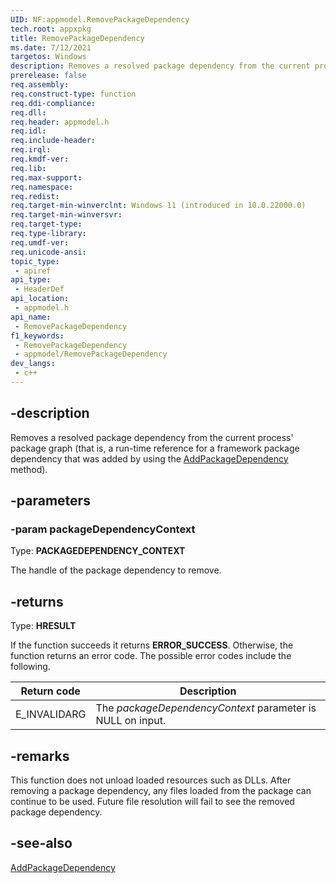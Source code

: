```yaml
---
UID: NF:appmodel.RemovePackageDependency
tech.root: appxpkg
title: RemovePackageDependency
ms.date: 7/12/2021
targetos: Windows
description: Removes a resolved package dependency from the current process' package graph (that is, a run-time reference for a framework package dependency that was added by using the AddPackageDependency function).
prerelease: false
req.assembly: 
req.construct-type: function
req.ddi-compliance: 
req.dll: 
req.header: appmodel.h
req.idl: 
req.include-header: 
req.irql: 
req.kmdf-ver: 
req.lib: 
req.max-support: 
req.namespace: 
req.redist: 
req.target-min-winverclnt: Windows 11 (introduced in 10.0.22000.0)
req.target-min-winversvr: 
req.target-type: 
req.type-library: 
req.umdf-ver: 
req.unicode-ansi: 
topic_type:
 - apiref
api_type:
 - HeaderDef
api_location:
 - appmodel.h
api_name:
 - RemovePackageDependency
f1_keywords:
 - RemovePackageDependency
 - appmodel/RemovePackageDependency
dev_langs:
 - c++
---
```


## -description

Removes a resolved package dependency from the current process' package graph (that is, a run-time reference for a framework package dependency that was added by using the [AddPackageDependency](nf-appmodel-addpackagedependency.md) method).

## -parameters

### -param packageDependencyContext

Type: <b>PACKAGEDEPENDENCY_CONTEXT</b>

The handle of the package dependency to remove.

## -returns

Type: <b>HRESULT</b>

If the function succeeds it returns <b>ERROR_SUCCESS</b>. Otherwise, the function returns an error code. The possible error codes include the following.

| Return code | Description |
|-------------|-------------|
| E_INVALIDARG | The *packageDependencyContext* parameter is NULL on input. |

## -remarks

This function does not unload loaded resources such as DLLs. After removing a package dependency, any files loaded from the package can continue
to be used. Future file resolution will fail to see the removed package dependency.

## -see-also

[AddPackageDependency](nf-appmodel-addpackagedependency.md)
